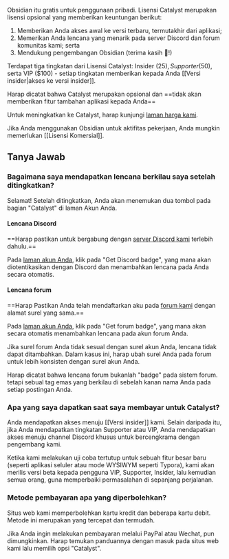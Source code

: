 Obsidian itu gratis untuk penggunaan pribadi. Lisensi Catalyst merupakan lisensi opsional yang memberikan keuntungan berikut:

1. Memberikan Anda akses awal ke versi terbaru, termutakhir dari aplikasi;
2. Memerikan Anda lencana yang menarik pada server Discord dan forum komunitas kami; serta
3. Mendukung pengembangan Obsidian (terima kasih 💜!)

Terdapat tiga tingkatan dari Lisensi Catalyst: Insider ($25), Supporter ($50), serta VIP ($100) - setiap tingkatan memberikan kepada Anda [[Versi insider|akses ke versi insider]].

Harap dicatat bahwa Catalyst merupakan opsional dan ==tidak akan memberikan fitur tambahan aplikasi kepada Anda==

Untuk meningkatkan ke Catalyst, harap kunjungi [laman harga kami](https://obsidian.md/pricing).

Jika Anda menggunakan Obsidian untuk aktifitas pekerjaan, Anda mungkin memerlukan [[Lisensi Komersial]].

## Tanya Jawab

### Bagaimana saya mendapatkan lencana berkilau saya setelah ditingkatkan?

Selamat! Setelah ditingkatkan, Anda akan menemukan dua tombol pada bagian "Catalyst" di laman Akun Anda.

#### Lencana Discord
==Harap pastikan untuk bergabung dengan [server Discord kami](https://discord.gg/veuWUTm) terlebih dahulu.==

Pada [laman akun Anda](https://obsidian.md/account), klik pada "Get Discord badge", yang mana akan diotentikasikan dengan Discord dan menambahkan lencana pada Anda secara otomatis.

#### Lencana forum

==Harap Pastikan Anda telah mendaftarkan aku pada [forum kami](https://forum.obsidian.md) dengan alamat surel yang sama.==

Pada [laman akun Anda](https://obsidian.md/account), klik pada "Get forum badge", yang mana akan secara otomatis menambahkan lencana pada akun forum Anda.

Jika surel forum Anda tidak sesual dengan surel akun Anda, lencana tidak dapat ditambahkan. Dalam kasus ini, harap ubah surel Anda pada forum untuk lebih konsisten dengan surel akun Anda.

Harap dicatat bahwa lencana forum bukanlah "badge" pada sistem forum. tetapi sebual tag emas yang berkilau di sebelah kanan nama Anda pada setiap postingan Anda.

### Apa yang saya dapatkan saat saya membayar untuk Catalyst?

Anda mendapatkan akses menuju [[Versi insider]] kami. Selain daripada itu, jika Anda mendapatkan tingkatan Supporter atau VIP, Anda mendapatkan akses menuju channel Discord khusus untuk bercengkrama dengan pengembang kami.

Ketika kami melakukan uji coba tertutup untuk sebuah fitur besar baru (seperti aplikasi seluler atau mode WYSIWYM seperti Typora), kami akan merilis versi beta kepada pengguna VIP, Supporter, Insider, lalu kemudian semua orang, guna memperbaiki permasalahan di sepanjang perjalanan.

### Metode pembayaran apa yang diperbolehkan?

Situs web kami memperbolehkan kartu kredit dan beberapa kartu debit. Metode ini merupakan yang tercepat dan termudah.

Jika Anda ingin melakukan pembayaran melalui PayPal atau Wechat, pun dimungkinkan. Harap temukan panduannya dengan masuk pada situs web kami lalu memilih opsi "Catalyst".
